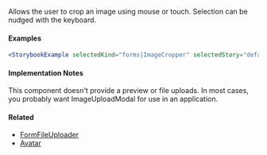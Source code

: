 Allows the user to crop an image using mouse or touch. Selection can be nudged with the keyboard.

#### Examples

```jsx noeditor
<StorybookExample selectedKind="forms|ImageCropper" selectedStory="default" />
```

#### Implementation Notes

This component doesn't provide a preview or file uploads. In most cases, you probably want ImageUploadModal for use in an application.

#### Related

- [FormFileUploader](#!/FormFileUploader)
- [Avatar](#!/Avatar)
